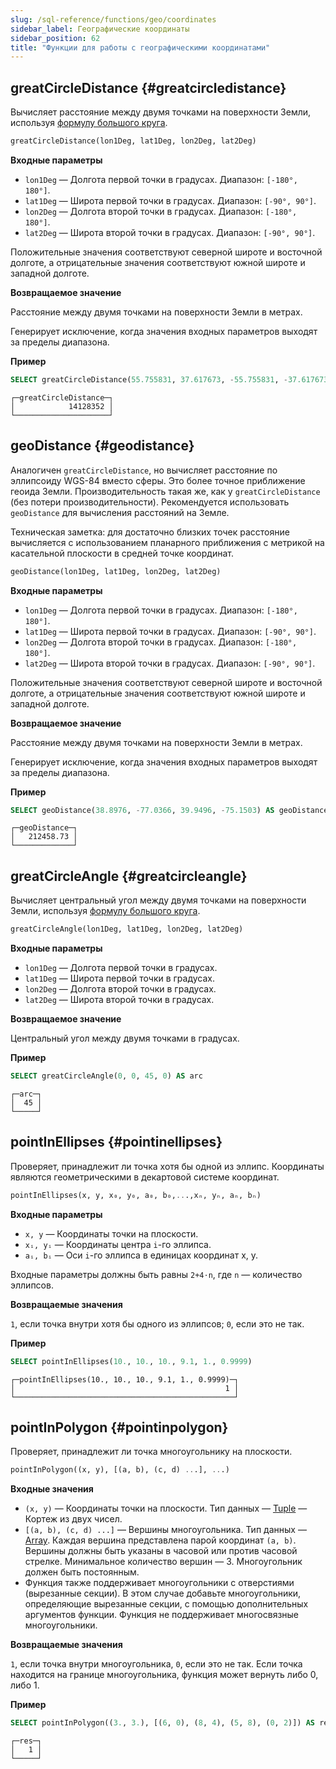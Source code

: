 ```yaml
---
slug: /sql-reference/functions/geo/coordinates
sidebar_label: Географические координаты
sidebar_position: 62
title: "Функции для работы с географическими координатами"
---
```


## greatCircleDistance {#greatcircledistance}

Вычисляет расстояние между двумя точками на поверхности Земли, используя [формулу большого круга](https://en.wikipedia.org/wiki/Great-circle_distance).

``` sql
greatCircleDistance(lon1Deg, lat1Deg, lon2Deg, lat2Deg)
```

**Входные параметры**

- `lon1Deg` — Долгота первой точки в градусах. Диапазон: `[-180°, 180°]`.
- `lat1Deg` — Широта первой точки в градусах. Диапазон: `[-90°, 90°]`.
- `lon2Deg` — Долгота второй точки в градусах. Диапазон: `[-180°, 180°]`.
- `lat2Deg` — Широта второй точки в градусах. Диапазон: `[-90°, 90°]`.

Положительные значения соответствуют северной широте и восточной долготе, а отрицательные значения соответствуют южной широте и западной долготе.

**Возвращаемое значение**

Расстояние между двумя точками на поверхности Земли в метрах.

Генерирует исключение, когда значения входных параметров выходят за пределы диапазона.

**Пример**

``` sql
SELECT greatCircleDistance(55.755831, 37.617673, -55.755831, -37.617673) AS greatCircleDistance
```

``` text
┌─greatCircleDistance─┐
│            14128352 │
└─────────────────────┘
```

## geoDistance {#geodistance}

Аналогичен `greatCircleDistance`, но вычисляет расстояние по эллипсоиду WGS-84 вместо сферы. Это более точное приближение геоида Земли. 
Производительность такая же, как у `greatCircleDistance` (без потери производительности). Рекомендуется использовать `geoDistance` для вычисления расстояний на Земле.

Техническая заметка: для достаточно близких точек расстояние вычисляется с использованием планарного приближения с метрикой на касательной плоскости в средней точке координат.

``` sql
geoDistance(lon1Deg, lat1Deg, lon2Deg, lat2Deg)
```

**Входные параметры**

- `lon1Deg` — Долгота первой точки в градусах. Диапазон: `[-180°, 180°]`.
- `lat1Deg` — Широта первой точки в градусах. Диапазон: `[-90°, 90°]`.
- `lon2Deg` — Долгота второй точки в градусах. Диапазон: `[-180°, 180°]`.
- `lat2Deg` — Широта второй точки в градусах. Диапазон: `[-90°, 90°]`.

Положительные значения соответствуют северной широте и восточной долготе, а отрицательные значения соответствуют южной широте и западной долготе.

**Возвращаемое значение**

Расстояние между двумя точками на поверхности Земли в метрах.

Генерирует исключение, когда значения входных параметров выходят за пределы диапазона.

**Пример**

``` sql
SELECT geoDistance(38.8976, -77.0366, 39.9496, -75.1503) AS geoDistance
```

``` text
┌─geoDistance─┐
│   212458.73 │
└─────────────┘
```

## greatCircleAngle {#greatcircleangle}

Вычисляет центральный угол между двумя точками на поверхности Земли, используя [формулу большого круга](https://en.wikipedia.org/wiki/Great-circle_distance).

``` sql
greatCircleAngle(lon1Deg, lat1Deg, lon2Deg, lat2Deg)
```

**Входные параметры**

- `lon1Deg` — Долгота первой точки в градусах.
- `lat1Deg` — Широта первой точки в градусах.
- `lon2Deg` — Долгота второй точки в градусах.
- `lat2Deg` — Широта второй точки в градусах.

**Возвращаемое значение**

Центральный угол между двумя точками в градусах.

**Пример**

``` sql
SELECT greatCircleAngle(0, 0, 45, 0) AS arc
```

``` text
┌─arc─┐
│  45 │
└─────┘
```

## pointInEllipses {#pointinellipses}

Проверяет, принадлежит ли точка хотя бы одной из эллипс. 
Координаты являются геометрическими в декартовой системе координат.

``` sql
pointInEllipses(x, y, x₀, y₀, a₀, b₀,...,xₙ, yₙ, aₙ, bₙ)
```

**Входные параметры**

- `x, y` — Координаты точки на плоскости.
- `xᵢ, yᵢ` — Координаты центра `i`-го эллипса.
- `aᵢ, bᵢ` — Оси `i`-го эллипса в единицах координат x, y.

Входные параметры должны быть равны `2+4⋅n`, где `n` — количество эллипсов.

**Возвращаемые значения**

`1`, если точка внутри хотя бы одного из эллипсов; `0`, если это не так.

**Пример**

``` sql
SELECT pointInEllipses(10., 10., 10., 9.1, 1., 0.9999)
```

``` text
┌─pointInEllipses(10., 10., 10., 9.1, 1., 0.9999)─┐
│                                               1 │
└─────────────────────────────────────────────────┘
```

## pointInPolygon {#pointinpolygon}

Проверяет, принадлежит ли точка многоугольнику на плоскости.

``` sql
pointInPolygon((x, y), [(a, b), (c, d) ...], ...)
```

**Входные значения**

- `(x, y)` — Координаты точки на плоскости. Тип данных — [Tuple](../../data-types/tuple.md) — Кортеж из двух чисел.
- `[(a, b), (c, d) ...]` — Вершины многоугольника. Тип данных — [Array](../../data-types/array.md). Каждая вершина представлена парой координат `(a, b)`. Вершины должны быть указаны в часовой или против часовой стрелке. Минимальное количество вершин — 3. Многоугольник должен быть постоянным.
- Функция также поддерживает многоугольники с отверстиями (вырезанные секции). В этом случае добавьте многоугольники, определяющие вырезанные секции, с помощью дополнительных аргументов функции. Функция не поддерживает многосвязные многоугольники.

**Возвращаемые значения**

`1`, если точка внутри многоугольника, `0`, если это не так. 
Если точка находится на границе многоугольника, функция может вернуть либо 0, либо 1.

**Пример**

``` sql
SELECT pointInPolygon((3., 3.), [(6, 0), (8, 4), (5, 8), (0, 2)]) AS res
```

``` text
┌─res─┐
│   1 │
└─────┘
```
